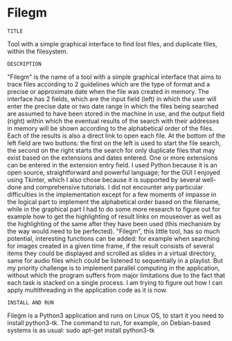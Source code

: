 # Filegm

    TITLE
Tool with a simple graphical interface to find lost files, and duplicate files, within the filesystem.

    DESCRIPTION
"Filegm" is the name of a tool with a simple graphical interface that aims to trace files according to 2
guidelines which are the type of format and a precise or approximate date when the file was created in memory.
The interface has 2 fields, which are the input field (left) in which the user will enter the precise date
or two date range in which the files being searched are assumed to have been stored in the machine in use,
and the output field (right) within which the eventual results of the search with their addresses in memory
will be shown according to the alphabetical order of the files. Each of the results is also a direct link to
open each file. At the bottom of the left field are two buttons: the first on the left is used to start the
file search, the second on the right starts the search for only duplicate files that may exist based on the
extensions and dates entered. One or more extensions can be entered in the extension entry field.
I used Python because it is an open source, straightforward and powerful language; for the GUI I enjoyed using
Tkinter, which I also chose because it is supported by several well-done and comprehensive tutorials. I did not
encounter any particular difficulties in the implementation except for a few moments of impasse in the logical
part to implement the alphabetical order based on the filename, while in the graphical part I had to do some
more research to figure out for example how to get the highlighting of result links on mouseover as well as the
highlighting of the same after they have been used (this mechanism by the way would need to be perfected).
"Filegm", this little tool, has so much potential, interesting functions can be added: for example when
searching for images created in a given time frame, if the result consists of several items they could be
displayed and scrolled as slides in a virtual directory, same for audio files which could be listened to
sequentially in a playlist. But my priority challenge is to implement parallel computing in the application,
without which the program suffers from major limitations due to the fact that each task is stacked on a single
process. I am trying to figure out how I can apply multithreading in the application code as it is now.

    INSTALL AND RUN
Filegm is a Python3 application and runs on Linux OS, to start it you need to install python3-tk.
The command to run, for example, on Debian-based systems is as usual: sudo apt-get install python3-tk

